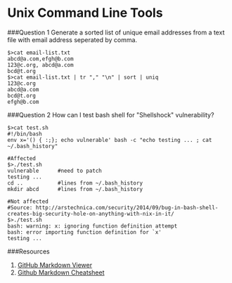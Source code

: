 Unix Command Line Tools
=======================

###Question 1
Generate a sorted list of unique email addresses from a text file with email address seperated by comma.

    $>cat email-list.txt
    abcd@a.com,efgh@b.com
    123@c.org, abcd@a.com
    bcd@t.org
    $>cat email-list.txt | tr "," "\n" | sort | uniq
    123@c.org
    abcd@a.com
    bcd@t.org
    efgh@b.com


###Question 2
How can I test bash shell for "Shellshock" vulnerability?

    $>cat test.sh
    #!/bin/bash
    env x='() { :;}; echo vulnerable' bash -c "echo testing ... ; cat ~/.bash_history"

    #Affected
    $>./test.sh
    vulnerable      #need to patch
    testing ...     
    cd ..           #lines from ~/.bash_history    
    mkdir abcd      #lines from ~/.bash_history
   
    #Not affected
    #Source: http://arstechnica.com/security/2014/09/bug-in-bash-shell-creates-big-security-hole-on-anything-with-nix-in-it/
    $>./test.sh
    bash: warning: x: ignoring function definition attempt
    bash: error importing function definition for `x'
    testing ...


###Resources
1. [GitHub Markdown Viewer](http://notepag.es/)
2. [Github Markdown Cheatsheet](https://github.com/adam-p/markdown-here/wiki/Markdown-Cheatsheet) 
